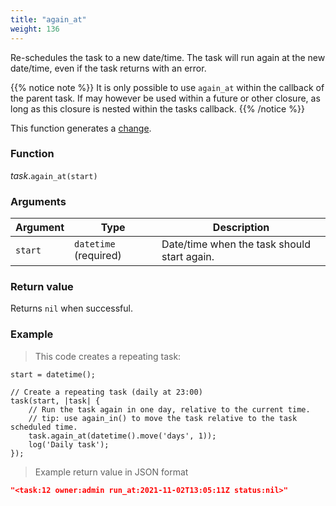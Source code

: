 ```yaml
---
title: "again_at"
weight: 136
---
```


Re-schedules the task to a new date/time. The task will run again at the new date/time, even if the task returns with an error.

{{% notice note %}}
It is only possible to use `again_at` within the callback of the parent task. If may however be used within a future or other closure, as long as this closure is nested within the tasks callback.
{{% /notice %}}

This function generates a [change](../../../overview/changes).

### Function

*task*.`again_at(start)`

### Arguments

Argument | Type | Description
-------- | ---- | -----------
`start` | `datetime` (required) | Date/time when the task should start again.

### Return value

Returns `nil` when successful.

### Example

> This code creates a repeating task:

```thingsdb,should_pass
start = datetime();

// Create a repeating task (daily at 23:00)
task(start, |task| {
    // Run the task again in one day, relative to the current time.
    // tip: use again_in() to move the task relative to the task scheduled time.
    task.again_at(datetime().move('days', 1));
    log('Daily task');
});
```

> Example return value in JSON format

```json
"<task:12 owner:admin run_at:2021-11-02T13:05:11Z status:nil>"
```